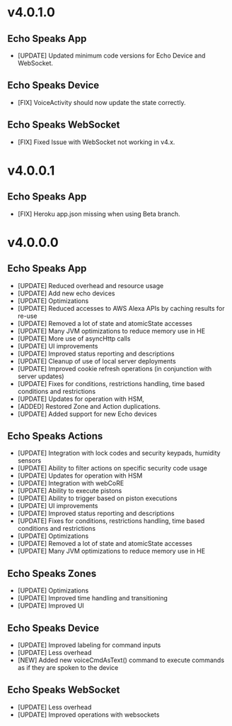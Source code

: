 # v4.0.1.0
## Echo Speaks App
- [UPDATE] Updated minimum code versions for Echo Device and WebSocket.

## Echo Speaks Device
- [FIX] VoiceActivity should now update the state correctly.

## Echo Speaks WebSocket
- [FIX] Fixed Issue with WebSocket not working in v4.x.
  
# v4.0.0.1
## Echo Speaks App
- [FIX] Heroku app.json missing when using Beta branch.

# v4.0.0.0
## Echo Speaks App
- [UPDATE] Reduced overhead and resource usage
- [UPDATE] Add new echo devices
- [UPDATE] Optimizations
- [UPDATE] Reduced accesses to AWS Alexa APIs by caching results for re-use
- [UPDATE] Removed a lot of state and atomicState accesses
- [UPDATE] Many JVM optimizations to reduce memory use in HE
- [UPDATE] More use of asyncHttp calls
- [UPDATE] UI improvements
- [UPDATE] Improved status reporting and descriptions
- [UPDATE] Cleanup of use of local server deployments
- [UPDATE] Improved cookie refresh operations (in conjunction with server updates)
- [UPDATE] Fixes for conditions, restrictions handling, time based conditions and restrictions
- [UPDATE] Updates for operation with HSM,
- [ADDED] Restored Zone and Action duplications.
- [UPDATE] Added support for new Echo devices

## Echo Speaks Actions
- [UPDATE] Integration with lock codes and security keypads, humidity sensors
- [UPDATE] Ability to filter actions on specific security code usage
- [UPDATE] Updates for operation with HSM
- [UPDATE] Integration with webCoRE
- [UPDATE] Ability to execute pistons
- [UPDATE] Ability to trigger based on piston executions
- [UPDATE] UI improvements
- [UPDATE] Improved status reporting and descriptions
- [UPDATE] Fixes for conditions, restrictions handling, time based conditions and restrictions
- [UPDATE] Optimizations
- [UPDATE] Removed a lot of state and atomicState accesses
- [UPDATE] Many JVM optimizations to reduce memory use in HE

## Echo Speaks Zones
- [UPDATE] Optimizations
- [UPDATE] Improved time handling and transitioning
- [UPDATE] Improved UI

## Echo Speaks Device
- [UPDATE] Improved labeling for command inputs
- [UPDATE] Less overhead
- [NEW] Added new voiceCmdAsText() command to execute commands as if they are spoken to the device

## Echo Speaks WebSocket
- [UPDATE] Less overhead
- [UPDATE] Improved operations with websockets
